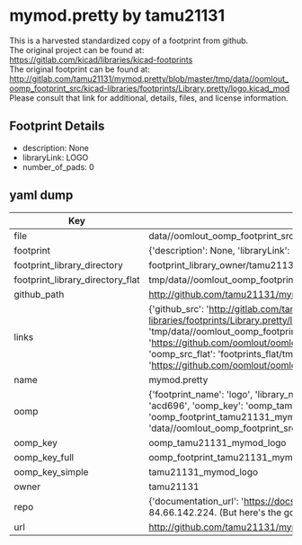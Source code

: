 # mymod.pretty by tamu21131  
This is a harvested standardized copy of a footprint from github.  
The original project can be found at:  
https://gitlab.com/kicad/libraries/kicad-footprints  
The original footprint can be found at:
http://gitlab.com/tamu21131/mymod.pretty/blob/master/tmp/data//oomlout_oomp_footprint_src/kicad-libraries/footprints/Library.pretty/logo.kicad_mod
Please consult that link for additional, details, files, and license information.  
## Footprint Details
* description: None  
* libraryLink: LOGO  
* number_of_pads: 0  
## yaml dump  
| Key | Value |  
| --- | --- |  
| file | data//oomlout_oomp_footprint_src/mymod.pretty/kicad-libraries/footprints/Library.pretty/logo.kicad_mod |  
| footprint | {'description': None, 'libraryLink': 'LOGO', 'number_of_pads': 0} |  
| footprint_library_directory | footprint_library_owner/tamu21131_mymod.pretty |  
| footprint_library_directory_flat | tmp/data//oomlout_oomp_footprint_src/footprints_flat/tamu21131_mymod_logo/working |  
| github_path | http://github.com/tamu21131/mymod.pretty/blob/master/tmp/data//oomlout_oomp_footprint_src/kicad-libraries/footprints/Library.pretty/logo.kicad_mod |  
| links | {'github_src': 'http://gitlab.com/tamu21131/mymod.pretty/blob/master/tmp/data//oomlout_oomp_footprint_src/kicad-libraries/footprints/Library.pretty/logo.kicad_mod', 'github_src_repo': 'https://gitlab.com/kicad/libraries/kicad-footprints', 'oomp_bot': 'tmp/data//oomlout_oomp_footprint_src/footprints/tamu21131_mymod_logo/working', 'oomp_bot_github': 'https://github.com/oomlout/oomlout_oomp_footprint_bot/tree/main/tmp/data//oomlout_oomp_footprint_src/footprints/tamu21131_mymod_logo/working', 'oomp_src_flat': 'footprints_flat/tmp/data//oomlout_oomp_footprint_src/footprints_flat/tamu21131_mymod_logo/working', 'oomp_src_flat_github': 'https://github.com/oomlout/oomlout_oomp_footprint_src/tree/main/tmp/data//oomlout_oomp_footprint_src/footprints_flat/tamu21131_mymod_logo/working'} |  
| name | mymod.pretty |  
| oomp | {'footprint_name': 'logo', 'library_name': 'mymod', 'md5': 'acd6969e4e9a5fd8d0ee4e8b0b8ee2dc', 'md5_10': 'acd6969e4e', 'md5_5': 'acd69', 'md5_6': 'acd696', 'oomp_key': 'oomp_tamu21131_mymod_logo', 'oomp_key_extra': 'oomp_footprint_tamu21131_mymod_logo', 'oomp_key_full': 'oomp_footprint_tamu21131_mymod_logo_acd696', 'oomp_key_simple': 'tamu21131_mymod_logo', 'original_filename': 'data//oomlout_oomp_footprint_src/mymod.pretty/kicad-libraries/footprints/Library.pretty/logo.kicad_mod', 'owner_name': 'tamu21131'} |  
| oomp_key | oomp_tamu21131_mymod_logo |  
| oomp_key_full | oomp_footprint_tamu21131_mymod_logo |  
| oomp_key_simple | tamu21131_mymod_logo |  
| owner | tamu21131 |  
| repo | {'documentation_url': 'https://docs.github.com/rest/overview/resources-in-the-rest-api#rate-limiting', 'message': "API rate limit exceeded for 84.66.142.224. (But here's the good news: Authenticated requests get a higher rate limit. Check out the documentation for more details.)"} |  
| url | http://github.com/tamu21131/mymod.pretty |  

